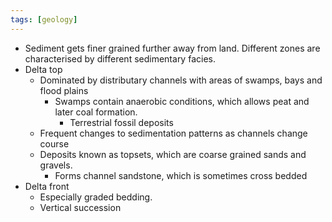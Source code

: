 ```yaml
---
tags: [geology]
---
```

- Sediment gets finer grained further away from land. Different zones are characterised by different sedimentary facies.
- Delta top
    - Dominated by distributary channels with areas of swamps, bays and flood plains
        - Swamps contain anaerobic conditions, which allows peat and later coal formation.
            - Terrestrial fossil deposits
    - Frequent changes to sedimentation patterns as channels change course
    - Deposits known as topsets, which are coarse grained sands and gravels.
        - Forms channel sandstone, which is sometimes cross bedded
- Delta front
    - Especially graded bedding.
    - Vertical succession
